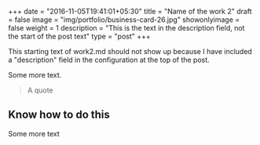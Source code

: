 +++
date = "2016-11-05T19:41:01+05:30"
title = "Name of the work 2"
draft = false
image = "img/portfolio/business-card-26.jpg"
showonlyimage = false
weight = 1
description = "This is the text in the description field, not the start of the post text"
type = "post"
+++

This starting text of work2.md should not show up because I have included a "description" field in the configuration at the top of the post.
<!--more-->

Some more text.

> A quote

## Know how to do this

Some more text
